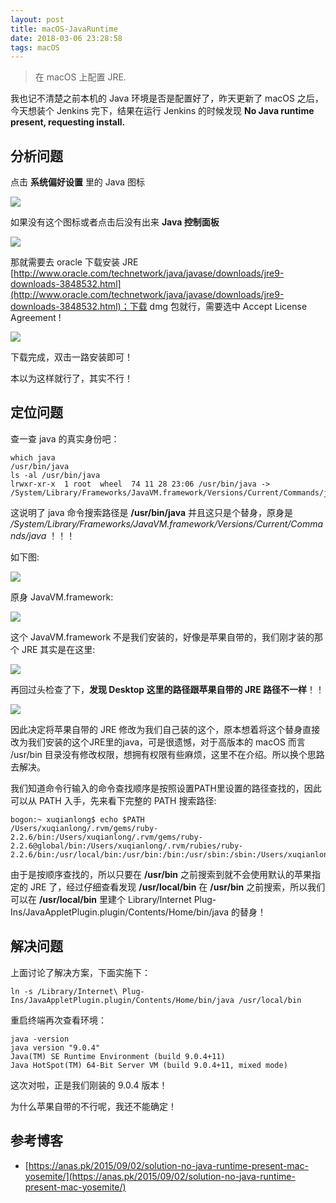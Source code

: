 ```yaml
---
layout: post
title: macOS-JavaRuntime
date: 2018-03-06 23:28:58
tags: macOS
---
```


> 在 macOS 上配置 JRE.

我也记不清楚之前本机的 Java 环境是否是配置好了，昨天更新了 macOS 之后，今天想装个 Jenkins 完下，结果在运行 Jenkins 的时候发现 **No Java runtime present, requesting install.**

## 分析问题

点击 **系统偏好设置** 里的 Java 图标

![](/images/201803/1.png)

如果没有这个图标或者点击后没有出来 **Java 控制面板**

![](/images/201803/2.png)

那就需要去 oracle 下载安装 JRE [http://www.oracle.com/technetwork/java/javase/downloads/jre9-downloads-3848532.html](http://www.oracle.com/technetwork/java/javase/downloads/jre9-downloads-3848532.html)；下载 dmg 包就行，需要选中 Accept License Agreement !

![](/images/201803/3.png)

下载完成，双击一路安装即可！

本以为这样就行了，其实不行！

## 定位问题

查一查 java 的真实身份吧：

```shell
which java
/usr/bin/java
ls -al /usr/bin/java
lrwxr-xr-x  1 root  wheel  74 11 28 23:06 /usr/bin/java -> /System/Library/Frameworks/JavaVM.framework/Versions/Current/Commands/java
```

这说明了 java 命令搜索路径是 **/usr/bin/java** 并且这只是个替身，原身是 */System/Library/Frameworks/JavaVM.framework/Versions/Current/Commands/java* ！！！

如下图:

![](/images/201803/4.png)

原身 JavaVM.framework:

![](/images/201803/6.png)

这个 JavaVM.framework 不是我们安装的，好像是苹果自带的，我们刚才装的那个 JRE 其实是在这里:

![](/images/201803/5.png)

再回过头检查了下，**发现 Desktop 这里的路径跟苹果自带的 JRE 路径不一样**！！

![](/images/201803/7.png)

因此决定将苹果自带的 JRE 修改为我们自己装的这个，原本想着将这个替身直接改为我们安装的这个JRE里的java，可是很遗憾，对于高版本的 macOS 而言 /usr/bin 目录没有修改权限，想拥有权限有些麻烦，这里不在介绍。所以换个思路去解决。

我们知道命令行输入的命令查找顺序是按照设置PATH里设置的路径查找的，因此可以从 PATH 入手，先来看下完整的 PATH 搜索路径:

```shell
bogon:~ xuqianlong$ echo $PATH
/Users/xuqianlong/.rvm/gems/ruby-2.2.6/bin:/Users/xuqianlong/.rvm/gems/ruby-2.2.6@global/bin:/Users/xuqianlong/.rvm/rubies/ruby-2.2.6/bin:/usr/local/bin:/usr/bin:/bin:/usr/sbin:/sbin:/Users/xuqianlong/.rvm/bin:/usr/local/ssl
```
由于是按顺序查找的，所以只要在 **/usr/bin** 之前搜索到就不会使用默认的苹果指定的 JRE 了，经过仔细查看发现 **/usr/local/bin** 在 **/usr/bin** 之前搜索，所以我们可以在 **/usr/local/bin** 里建个 Library/Internet Plug-Ins/JavaAppletPlugin.plugin/Contents/Home/bin/java 的替身！

## 解决问题

上面讨论了解决方案，下面实施下：

```
ln -s /Library/Internet\ Plug-Ins/JavaAppletPlugin.plugin/Contents/Home/bin/java /usr/local/bin
```

重启终端再次查看环境：

```
java -version
java version "9.0.4"
Java(TM) SE Runtime Environment (build 9.0.4+11)
Java HotSpot(TM) 64-Bit Server VM (build 9.0.4+11, mixed mode)
```

这次对啦，正是我们刚装的 9.0.4 版本！

为什么苹果自带的不行呢，我还不能确定！

## 参考博客

- [https://anas.pk/2015/09/02/solution-no-java-runtime-present-mac-yosemite/](https://anas.pk/2015/09/02/solution-no-java-runtime-present-mac-yosemite/)